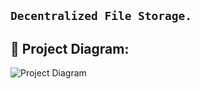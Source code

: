 ## ``` Decentralized File Storage. ```


## 🔧 Project Diagram:
![Project Diagram](https://i.gyazo.com/9af32260091aae870b8404a632c3a3c0.png)